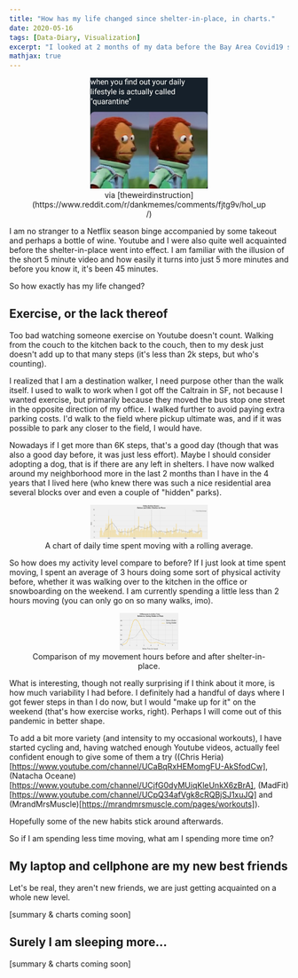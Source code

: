 ```yaml
---
title: "How has my life changed since shelter-in-place, in charts."
date: 2020-05-16
tags: [Data-Diary, Visualization]
excerpt: "I looked at 2 months of my data before the Bay Area Covid19 shelter-in-place orders and 2 months after..."
mathjax: true
---
```



<figure align="center">
	<a href="/images/shelter-in-place/meme_reddit_theweirdinstruction.png">
    <img src="/images/shelter-in-place/meme_reddit_theweirdinstruction.png" style="width:50% !important;"></a>
    <figcaption>via [theweirdinstruction](https://www.reddit.com/r/dankmemes/comments/fjtg9v/hol_up/)</figcaption>
</figure>

I am no stranger to a Netflix season binge accompanied by some takeout and perhaps a bottle of wine. Youtube and I were also quite well acquainted before the shelter-in-place went into effect. I am familiar with the illusion of the short 5 minute video and how easily it turns into just 5 more minutes and before you know it, it's been 45 minutes. 

So how exactly has my life changed?

## Exercise, or the lack thereof

Too bad watching someone exercise on Youtube doesn't count. Walking from the couch to the kitchen back to the couch, then to my desk just doesn't add up to that many steps (it's less than 2k steps, but who's counting). 

I realized that I am a destination walker, I need purpose other than the walk itself. I used to walk to work when I got off the Caltrain in SF, not because I wanted exercise, but primarily because they moved the bus stop one street in the opposite direction of my office. I walked further to avoid paying extra parking costs. I'd walk to the field where pickup ultimate was, and if it was possible to park any closer to the field, I would have. 

Nowadays if I get more than 6K steps, that's a good day (though that was also a good day before, it was just less effort). Maybe I should consider adopting a dog, that is if there are any left in shelters. I have now walked around my neighborhood more in the last 2 months than I have in the 4 years that I lived here (who knew there was such a nice residential area several blocks over and even a couple of "hidden" parks). 

<figure align="center">
	<a href="/images/shelter-in-place/active_daily_rolling.png">
    <img src="/images/shelter-in-place/active_daily_rolling.png" style="width:50% !important;"></a>
    <figcaption>A chart of daily time spent moving with a rolling average. </figcaption>
</figure>

So how does my activity level compare to before? If I just look at time spent moving, I spent an average of 3 hours doing some sort of physical activity before, whether it was walking over to the kitchen in the office or snowboarding on the weekend. I am currently spending a little less than 2 hours moving (you can only go on so many walks, imo).

<figure align="center">
	<a href="/images/shelter-in-place/active_differences_pre_post.png">
    <img src="/images/shelter-in-place/active_differences_pre_post.png" style="width:25% !important;"></a>
    <figcaption>Comparison of my movement hours before and after shelter-in-place.</figcaption>
</figure>

What is interesting, though not really surprising if I think about it more, is how much variability I had before. I definitely had a handful of days where I got fewer steps in than I do now, but I would "make up for it" on the weekend (that's how exercise works, right). Perhaps I will come out of this pandemic in better shape. 

To add a bit more variety (and intensity to my occasional workouts), I have started cycling and, having watched enough Youtube videos, actually feel confident enough to give some of them a try ((Chris Heria)[https://www.youtube.com/channel/UCaBqRxHEMomgFU-AkSfodCw], (Natacha Oceane)[https://www.youtube.com/channel/UCjfG0dyMUiqKleUnkX6zBrA], (MadFit)[https://www.youtube.com/channel/UCpQ34afVgk8cRQBjSJ1xuJQ] and (MrandMrsMuscle)[https://mrandmrsmuscle.com/pages/workouts]).

Hopefully some of the new habits stick around afterwards.  

So if I am spending less time moving, what am I spending more time on?

## My laptop and cellphone are my new best friends

Let's be real, they aren't new friends, we are just getting acquainted on a whole new level. 

[summary & charts coming soon]

## Surely I am sleeping more...

[summary & charts coming soon]


